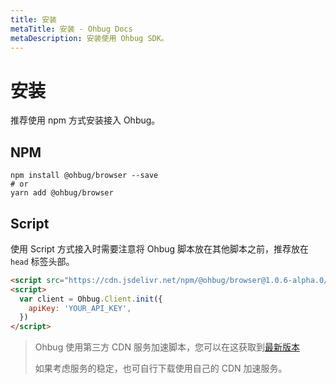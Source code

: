 ```yaml
---
title: 安装
metaTitle: 安装 - Ohbug Docs
metaDescription: 安装使用 Ohbug SDK。
---
```


# 安装

推荐使用 npm 方式安装接入 Ohbug。

## NPM

```shell
npm install @ohbug/browser --save
# or
yarn add @ohbug/browser
```

## Script

使用 Script 方式接入时需要注意将 Ohbug 脚本放在其他脚本之前，推荐放在 `head` 标签头部。

```html
<script src="https://cdn.jsdelivr.net/npm/@ohbug/browser@1.0.6-alpha.0/dist/ohbug-browser.global.prod.min.js"></script>
<script>
  var client = Ohbug.Client.init({
    apiKey: 'YOUR_API_KEY',
  })
</script>
```

> Ohbug 使用第三方 CDN 服务加速脚本，您可以在这获取到[最新版本](https://www.jsdelivr.com/package/npm/@ohbug/browser)
>
> 如果考虑服务的稳定，也可自行下载使用自己的 CDN 加速服务。
